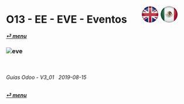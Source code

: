 # O13 - EE - EVE - Eventos &nbsp;&nbsp;&nbsp;&nbsp; [![en-uk](/doc/img/flg/en-uk-flg-btn-sml.png)](/en-uk/o13/ee/eve/en-uk-o13-ee-eve-events-guides.md) [ ![es-mx](/doc/img/flg/es-mx-flg-btn-sml.png)](/es-mx/o13/ee/eve/es-mx-o13-ee-eve-events-guides.md)
#### [_&#x23CE; menu_](/es-mx/o13/ee/es-mx-o13-ee-guides-menu.md "Regresar al menú de EE")  
### ![eve](/doc/img/acc/big/eve.png)
[ⱽ¹²³⁴⁵⁶⁷⁸⁹⁰⁻]: # (ⱽ¹²³⁴⁵⁶⁷⁸⁹⁰⁻)

<br>

###### Guías Odoo - V3_01 &nbsp; 2019-08-15  
**[_&#x23CE; menu_](/es-mx/o13/ee/es-mx-o13-ee-guides-menu.md)**  


